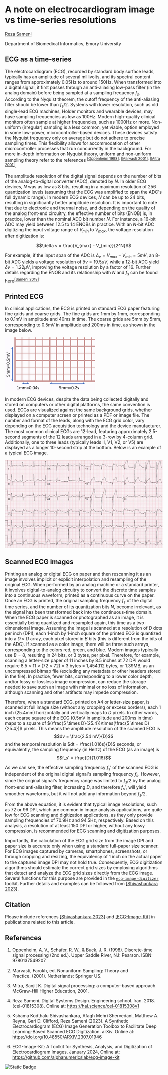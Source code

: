 # A note on electrocardiogram image vs time-series resolutions

[Reza Sameni](rsameni@dbmi.emory.edu)

Department of Biomedical Informatics, Emory University

## ECG as a time-series
The electrocardiogram (ECG), recorded by standard body surface leads, typically has an amplitude of several millivolts, and its spectral content ranges from approximately 0.05Hz to around 150Hz. When transformed into a digital signal, it first passes through an anti-aliasing low-pass filter (in the analog domain) before being sampled at a sampling frequency $f_s$. According to the Nyquist theorem, the cutoff frequency of the anti-aliasing filter should be lower than $f_s/2$. Systems with lower resolution, such as old single-lead ECG machines, Holder monitors and wearable devices, may have sampling frequencies as low as 100Hz. Modern high-quality clinical monitors often sample at higher frequencies, such as 1000Hz or more. Non-uniform (irregular) sampling is a less common, yet viable, option employed in some low-power, microcontroller-based devices. These devices satisfy the Nyquist frequency only on average but do not adhere to precise sampling times. This flexibility allows for accommodation of other microcontroller processes that run concurrently in the background. For more in-depth information on Nyquist theory, uniform and non-uniform sampling theory refer to the references <sup>[[Oppenheim 1998]](#ref-oppenheim-discrete), [[Marvasti 2001]](#ref-marvasti-nonuniform), [[Mitra 2001]](#ref-mitra-dsp)</sup>.

The amplitude resolution of the digital signal depends on the number of bits of the analog-to-digital converter (ADC), denoted by $N$. In older ECG devices, $N$ was as low as 8 bits, resulting in a maximum resolution of 256 quantization levels (assuming that the ECG was amplified to span the ADC's full dynamic range). In modern ECG devices, $N$ can be up to 24 bits, resulting in significantly better amplitude resolution. It is important to note that due to electronic and thermal noise, and depending on the quality of the analog front-end circuitry, the effective number of bits (ENOB) is, in practice, lower than the nominal ADC bit number $N$. For instance, a 16-bit ADC may yield between 12.5 to 14 ENOBs in practice. With an $N$-bit ADC digitizing the input voltage range of $V_{min}$ to $V_{max}$, the voltage resolution after digitization is:

$$\delta v = \frac{V_{max} - V_{min}}{2^N}$$

For example, if the input span of the ADC is $\Delta_v=V_{max} - V_{min} = 5mV$, an 8-bit ADC yields a voltage resolution of $\delta v=19.5\mu V$, while a 12-bit ADC yield $\delta v=1.22\mu V$, improving the voltage resolution by a factor of 16. Further details regarding the ENOB and its relationship with $N$ and $f_s$ can be found here<sup>[[Sameni 2018]](#ref-sameni-digital)<sup>.


## Printed ECG
In clinical applications, the ECG is printed on standard ECG paper featuring fine grids and coarse grids. The fine grids are 1mm by 1mm, corresponding to 0.1mV in amplitude and 40ms in time. The coarse grids are 5mm by 5mm, corresponding to 0.5mV in amplitude and 200ms in time, as shown in the image below.

![Standard printed ECG grid](./ecg_grid.png)

In modern ECG devices, despite the data being collected digitally and stored on computers or other digital platforms, the same convention is used. ECGs are visualized against the same background grids, whether displayed on a computer screen or printed as a PDF or image file. The number and format of the leads, along with the ECG grid color, vary depending on the ECG acquisition technology and the device manufacturer. The most common clinical ECGs are 12-lead, featuring approximately 2.5-second segments of the 12 leads arranged in a 3-row by 4-column grid. Additionally, one to three leads (typically leads II, V1, V2, or V5) are displayed as a longer 10-second strip at the bottom. Below is an example of a typical ECG image.

![10.7759/cureus.2523](./ST_elevation_myocardial_infarction_ECG.png)

## Scanned ECG images
Printing an analog or digital ECG on paper and then rescanning it as an image involves implicit or explicit interpolation and resampling of the original ECG. When performed by an analog machine or a standard printer, it involves digital-to-analog circuitry to convert the discrete time samples into a continuous waveform, printed as a continuous curve on the paper. Once an ECG is printed, the original sampling frequency $f_s$ of the digital time series, and the number of its quantization bits $N$, become irrelevant, as the signal has been transformed back into the continuous-time domain. When the ECG paper is scanned or photographed as an image, it is essentially being quantized and resampled again, this time as a two-dimensional image. Assuming the image is scanned at a resolution of $D$ dots per inch (DPI), each 1-inch by 1-inch square of the printed ECG is quantized into a $D \times D$ array, each pixel stored in $B$ bits (this is different from the bits of the ADC). If scanned as a color image, there will be three such arrays, corresponding to the colors red, green, and blue. Modern images typically use $B = 8$, resulting in 24 bits, or 3 bytes, per pixel. Therefore, for example, scanning a letter-size paper of 11 inches by 8.5 inches at 72 DPI would require 8.5 $\times$ 11 $\times$ (72 $\times$ 72) $\times$ 3 bytes = 1,454,112 bytes, or 1.39MB, as an uncompressed bitmap file (excluding any metadata or other headers stored in the file). In practice, fewer bits, corresponding to a lower color depth, and/or lossy or lossless image compression, can reduce the storage needed to save such an image with minimal or no loss of information, although scanning and other artifacts may impede compression.

Therefore, when a standard ECG, printed on A4 or letter-size paper, is scanned at full image size (without any cropping or excess borders), each 1 inch (25.4mm) horizontally and vertically maps to $D$ pixels. In other words, each coarse square of the ECG (0.5mV in amplitude and 200ms in time) maps to a square of $(\frac{5 \times D}{25.4})\times(\frac{5 \times D}{25.4})$ pixels. This means the amplitude resolution of the scanned ECG is $$dv = \frac{2.54 mV}{D}$$ and the temporal resolution is $dt = \frac{1.016s}{D}$ seconds, or equivalently, the sampling frequency (in Hertz) of the ECG (as an image) is $$f_s' = \frac{D}{1.016}$$

As we can see, the effective sampling frequency $f_s'$ of the scanned ECG is independent of the original digital signal's sampling frequency $f_s$. However, since the original signal's frequency range was limited to $f_s/2$ by the analog front-end anti-aliasing filter, increasing $D$, and therefore $f_s'$, will yield smoother waveforms, but it will not add any information beyond $f_s/2$.

From the above equation, it is evident that typical image resolutions, such as 72 or 96 DPI, which are common in image analysis applications, are quite low for ECG scanning and digitization applications, as they only provide sampling frequencies of 70.9Hz and 94.5Hz, respectively. Based on this analysis, a resolution of at least 150 DPI or higher, without any lossy compression, is recommended for ECG scanning and digitization purposes.

Importantly, the calculation of the ECG grid size from the image DPI and paper size is accurate only when using a standard full-paper size scanner. For ECG images captured by cameras, smartphones, screenshots, or through cropping and resizing, the equivalency of 1 inch on the actual paper to the captured image DPI may not hold true. Consequently, ECG digitization algorithms should estimate the correct grid sizes by employing algorithms that detect and analyze the ECG grid sizes directly from the ECG image. Several functions for this purpose are provided in the [`ecg-image-digitizer`](../../ecg-image-digitizer/) toolkit. Further details and examples can be followed from [[Shivashankara 2023]](#ref-ecg-image-kit-paper).

## Citation
Please include references [[Shivashankara 2023]](#ref-ecg-image-kit-paper) and [[ECG-Image-Kit]](#ref-ecg-image-kit) in publications related to this article.


## References

1. <a name="ref-oppenheim-discrete"></a> Oppenheim, A. V., Schafer, R. W., & Buck, J. R. (1998). Discrete-time signal processing (2nd ed.). Upper Saddle River, NJ: Pearson. ISBN: 9780137549207


1. <a name="ref-marvasti-nonuniform"></a> Marvasti, Farokh, ed. Nonuniform Sampling: Theory and Practice. (2001). Netherlands: Springer US.

1. <a name="ref-mitra-dsp"></a> Mitra, Sanjit K. Digital signal processing: a computer-based approach. McGraw-Hill Higher Education, 2001.

1. <a name="ref-sameni-digital"></a> Reza Sameni. Digital Systems Design. Engineering school. Iran. 2018. ⟨cel-01815308⟩. Online at: https://hal.science/cel-01815308v1

1. <a name="ref-ecg-image-kit-paper"></a> Kshama Kodthalu Shivashankara, Afagh Mehri Shervedani, Matthew A. Reyna, Gari D. Clifford, Reza Sameni (2023). A Synthetic Electrocardiogram (ECG) Image Generation Toolbox to Facilitate Deep Learning-Based Scanned ECG Digitization. arXiv. Online at: https://doi.org/10.48550/ARXIV.2307.01946

1. <a name="ref-ecg-image-kit"></a> ECG-Image-Kit: A Toolkit for Synthesis, Analysis, and Digitization of Electrocardiogram Images, January 2024, Online at: https://github.com/alphanumericslab/ecg-image-kit


![Static Badge](https://img.shields.io/badge/ecg_image-kit-blue)